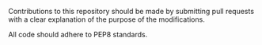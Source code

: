 Contributions to this repository should be made by submitting pull requests with a clear explanation of the purpose of
the modifications. 

All code should adhere to PEP8 standards.